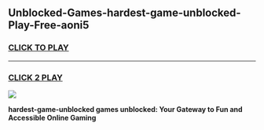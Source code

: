 
## Unblocked-Games-hardest-game-unblocked-Play-Free-aoni5
<h3>
<a href="https://premium76.site?title=hardest-game-unblocked&ref=10A">CLICK TO PLAY</a></h3>
<hr>

<h3>
<a href="https://premium76.site?title=hardest-game-unblocked&ref=10A">CLICK 2 PLAY</a>
  
</h3>

<a href="https://premium76.site?title=hardest-game-unblocked&ref=10A"><img src="https://clearcache.store/games.png"></a>


**hardest-game-unblocked games unblocked: Your Gateway to Fun and Accessible Online Gaming**
